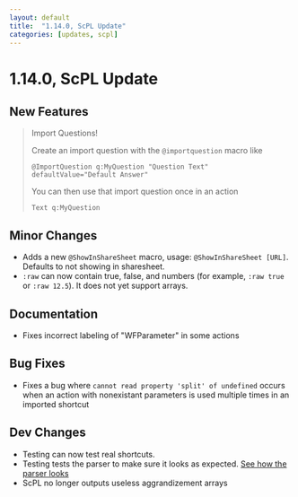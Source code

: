 ```yaml
---
layout: default
title:  "1.14.0, ScPL Update"
categories: [updates, scpl]
---
```


# 1.14.0, ScPL Update

## New Features

> Import Questions!
> 
> Create an import question with the `@importquestion` macro like
> ```scpl
> @ImportQuestion q:MyQuestion "Question Text" defaultValue="Default Answer"
> ```
> You can then use that import question once in an action
> ```scpl
> Text q:MyQuestion
> ```

## Minor Changes

- Adds a new `@ShowInShareSheet` macro, usage: `@ShowInShareSheet [URL]`. Defaults to not showing in sharesheet.
- `:raw` can now contain true, false, and numbers (for example, `:raw true` or `:raw 12.5`). It does not yet support arrays.

## Documentation

- Fixes incorrect labeling of "WFParameter" in some actions

## Bug Fixes

- Fixes a bug where `cannot read property 'split' of undefined`
  occurs when an action with nonexistant parameters is used multiple
  times in an imported shortcut

## Dev Changes

- Testing can now test real shortcuts.
- Testing tests the parser to make sure it looks as expected. [See how the parser looks](https://github.com/pfgithub/scpl/blob/master/test/parsestringoutput.baparse)
- ScPL no longer outputs useless aggrandizement arrays
